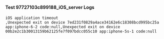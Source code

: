 #### Test 97727103c899188_iOS_server Logs


```
iOS application timeout
,Unexpected exit on device 7ed231f0829a4ace34162e6c18308bcd995bc25a app:iphone-6-2 code:null,Unexpected exit on device 00b2e2c1b30013159b62125fe7f097bdcc055c10 app:iphone-5s-1 code:null
```
